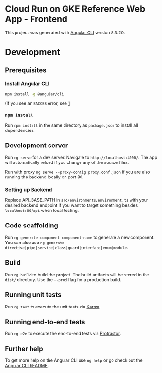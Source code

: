 # Cloud Run on GKE Reference Web App - Frontend

This project was generated with [Angular CLI](https://github.com/angular/angular-cli) version 8.3.20.

# Development

## Prerequisites

### Install Angular CLI

```bash
npm install -g @angular/cli
```

(If you see an `EACCES` error, see [1]

### `npm install`

Run `npm install` in the same directory as `package.json` to install all dependencies.

## Development server

Run `ng serve` for a dev server. Navigate to `http://localhost:4200/`. The app will automatically reload if you change any of the source files.


Run with proxy `ng serve --proxy-config proxy.conf.json` if you are also running the backend locally on port 80.

### Setting up Backend

Replace API_BASE_PATH in `src/environments/environment.ts` with your desired backend endpoint if you want to target something besides `localhost:80/api` when local testing.

## Code scaffolding

Run `ng generate component component-name` to generate a new component. You can also use `ng generate directive|pipe|service|class|guard|interface|enum|module`.

## Build

Run `ng build` to build the project. The build artifacts will be stored in the `dist/` directory. Use the `--prod` flag for a production build.

## Running unit tests

Run `ng test` to execute the unit tests via [Karma](https://karma-runner.github.io).

## Running end-to-end tests

Run `ng e2e` to execute the end-to-end tests via [Protractor](http://www.protractortest.org/).

## Further help

To get more help on the Angular CLI use `ng help` or go check out the [Angular CLI README](https://github.com/angular/angular-cli/blob/master/README.md).

[1]: https://docs.npmjs.com/resolving-eacces-permissions-errors-when-installing-packages-globally